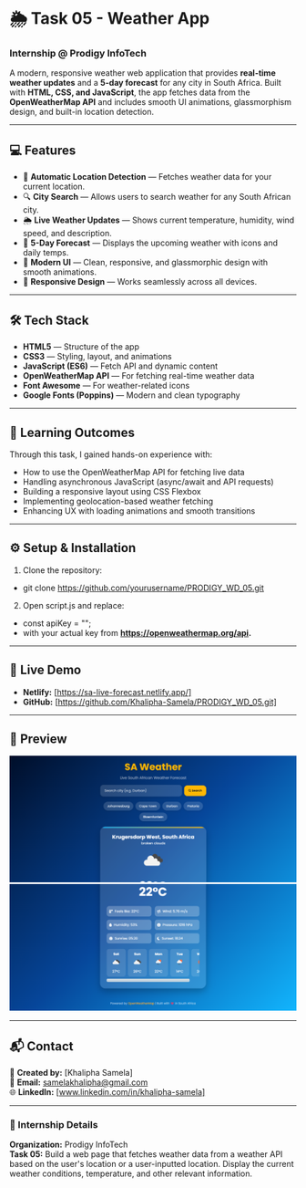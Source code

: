 # 🌦️ Task 05 - Weather App 
### Internship @ Prodigy InfoTech  

A modern, responsive weather web application that provides **real-time weather updates** and a **5-day forecast** for any city in South Africa. Built with **HTML, CSS, and JavaScript**, the app fetches data from the **OpenWeatherMap API** and includes smooth UI animations, glassmorphism design, and built-in location detection.

---

## 💻 Features 

- 📍 **Automatic Location Detection** — Fetches weather data for your current location.  
- 🔍 **City Search** — Allows users to search weather for any South African city.  
- 🌦️ **Live Weather Updates** — Shows current temperature, humidity, wind speed, and description.  
- 📅 **5-Day Forecast** — Displays the upcoming weather with icons and daily temps.  
- 💎 **Modern UI** — Clean, responsive, and glassmorphic design with smooth animations.  
- 📱 **Responsive Design** — Works seamlessly across all devices.  

---

## 🛠️ Tech Stack

- **HTML5** — Structure of the app  
- **CSS3** — Styling, layout, and animations  
- **JavaScript (ES6)** — Fetch API and dynamic content  
- **OpenWeatherMap API** — For fetching real-time weather data  
- **Font Awesome** — For weather-related icons  
- **Google Fonts (Poppins)** — Modern and clean typography  

---

## 🎯 Learning Outcomes

Through this task, I gained hands-on experience with:

- How to use the OpenWeatherMap API for fetching live data
- Handling asynchronous JavaScript (async/await and API requests)
- Building a responsive layout using CSS Flexbox
- Implementing geolocation-based weather fetching
- Enhancing UX with loading animations and smooth transitions

---

## ⚙️ Setup & Installation
1. Clone the repository:
- git clone https://github.com/yourusername/PRODIGY_WD_05.git

2. Open script.js and replace:
- const apiKey = "";
- with your actual key from **https://openweathermap.org/api.**

---

## 🚀 Live Demo
 
- **Netlify:** [https://sa-live-forecast.netlify.app/] 
- **GitHub:** [https://github.com/Khalipha-Samela/PRODIGY_WD_05.git]

---

## 📸 Preview
![alt text](/preview_img/image.png)
![alt text](/preview_img/image-2.png)

---

## 📬 Contact

💼 **Created by:** [Khalipha Samela]  
📧 **Email:** samelakhalipha@gmail.com  
🌐 **LinkedIn:** [www.linkedin.com/in/khalipha-samela]

---

### 🏁 Internship Details
**Organization:** Prodigy InfoTech  
**Task 05:** Build a web page that fetches weather data from a weather API based on the user's location or a user-inputted location. Display the current weather conditions, temperature, and other relevant information.

